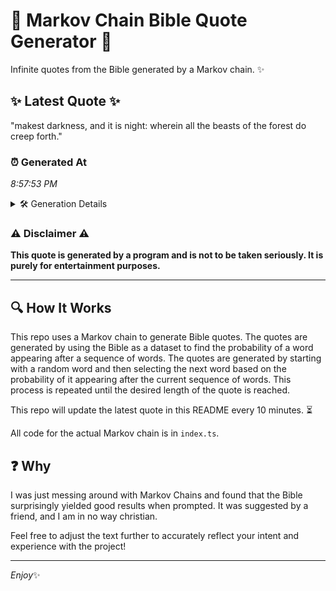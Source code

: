 # 📖 Markov Chain Bible Quote Generator 📖

Infinite quotes from the Bible generated by a Markov chain. ✨

## ✨ Latest Quote ✨
"makest darkness, and it is night: wherein all the beasts of the forest do creep forth."

### ⏰ Generated At
*8:57:53 PM*

<details>
    <summary>🛠️ Generation Details</summary>
    <p>
        <strong>🌱 Seed:</strong> makest<br>
        <strong>🔄 Iterations:</strong> 15<br>
        <strong>📜 Context History:</strong><br>[ makest ]: darkness,<br>[ makest, darkness, ]: and<br>[ makest, darkness,, and ]: it<br>[ makest, darkness,, and, it ]: is<br>[ makest, darkness,, and, it, is ]: night:<br>[ makest, darkness,, and, it, is, night: ]: wherein<br>[ darkness,, and, it, is, night:, wherein ]: all<br>[ and, it, is, night:, wherein, all ]: the<br>[ it, is, night:, wherein, all, the ]: beasts<br>[ is, night:, wherein, all, the, beasts ]: of<br>[ night:, wherein, all, the, beasts, of ]: the<br>[ wherein, all, the, beasts, of, the ]: forest<br>[ all, the, beasts, of, the, forest ]: do<br>[ the, beasts, of, the, forest, do ]: creep<br>[ beasts, of, the, forest, do, creep ]: forth.<br>
    </p>
</details>

### ⚠️ Disclaimer ⚠️
**This quote is generated by a program and is not to be taken seriously. It is purely for entertainment purposes.**

---

## 🔍 How It Works

This repo uses a Markov chain to generate Bible quotes. The quotes are generated by using the Bible as a dataset to find the probability of a word appearing after a sequence of words. The quotes are generated by starting with a random word and then selecting the next word based on the probability of it appearing after the current sequence of words. This process is repeated until the desired length of the quote is reached.

This repo will update the latest quote in this README every 10 minutes. ⏳

All code for the actual Markov chain is in `index.ts`.

## ❓ Why

I was just messing around with Markov Chains and found that the Bible surprisingly yielded good results when prompted. 
It was suggested by a friend, and I am in no way christian.

Feel free to adjust the text further to accurately reflect your intent and experience with the project!

---

*Enjoy*✨
